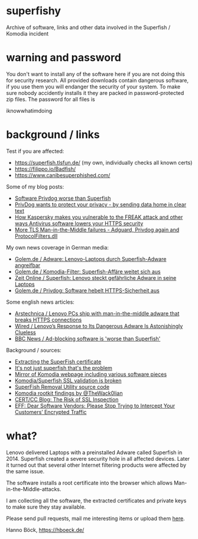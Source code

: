 superfishy
==========

Archive of software, links and other data involved in the Superfish / Komodia incident

warning and password
====================

You don't want to install any of the software here if you are not doing this
for security research. All provided downloads contain dangerous software, if
you use them you will endanger the security of your system. To make sure
nobody accidently installs it they are packed in password-protected zip
files. The password for all files is

 iknowwhatimdoing

background / links
==================

Test if you are affected:

* https://superfish.tlsfun.de/ (my own, individually checks all known certs)
* https://filippo.io/Badfish/
* https://www.canibesuperphished.com/

Some of my blog posts:

* [Software Privdog worse than Superfish](https://blog.hboeck.de/archives/865-Software-Privdog-worse-than-Superfish.html)
* [PrivDog wants to protect your privacy - by sending data home in clear text](https://blog.hboeck.de/archives/866-PrivDog-wants-to-protect-your-privacy-by-sending-data-home-in-clear-text.html)
* [How Kaspersky makes you vulnerable to the FREAK attack and other ways Antivirus software lowers your HTTPS security](https://blog.hboeck.de/archives/869-How-Kaspersky-makes-you-vulnerable-to-the-FREAK-attack-and-other-ways-Antivirus-software-lowers-your-HTTPS-security.html)
* [More TLS Man-in-the-Middle failures - Adguard, Privdog again and ProtocolFilters.dll](https://blog.hboeck.de/archives/874-More-TLS-Man-in-the-Middle-failures-Adguard,-Privdog-again-and-ProtocolFilters.dll.html)

My own news coverage in German media:

* [Golem.de / Adware: Lenovo-Laptops durch Superfish-Adware angreifbar](http://www.golem.de/news/adware-lenovo-laptops-durch-superfish-adware-angreifbar-1502-112460.html)
* [Golem.de / Komodia-Filter: Superfish-Affäre weitet sich aus](http://www.golem.de/news/komodia-filter-superfish-affaere-weitet-sich-aus-1502-112502.html)
* [Zeit Online / Superfish: Lenovo steckt gefährliche Adware in seine Laptops](http://www.zeit.de/digital/datenschutz/2015-02/superfish-lenovo-adware-hebelt-https-aus)
* [Golem.de / Privdog: Software hebelt HTTPS-Sicherheit aus](http://www.golem.de/news/privdog-software-hebelt-https-sicherheit-aus-1502-112534.html)

Some english news articles:

* [Arstechnica / Lenovo PCs ship with man-in-the-middle adware that breaks HTTPS connections ](http://arstechnica.com/security/2015/02/lenovo-pcs-ship-with-man-in-the-middle-adware-that-breaks-https-connections/)
* [Wired / Lenovo’s Response to Its Dangerous Adware Is Astonishingly Clueless](http://www.wired.com/2015/02/lenovo-superfish/)
* [BBC News / Ad-blocking software is 'worse than Superfish'](http://www.bbc.com/news/technology-31586610)

Background / sources:

* [Extracting the SuperFish certificate](http://blog.erratasec.com/2015/02/extracting-superfish-certificate.html)
* [It's not just superfish that's the problem](https://gist.github.com/Wack0/17c56b77a90073be81d3)
* [Mirror of Komodia webpage including various software pieces](https://github.com/cryptostorm/komodia)
* [Komodia/Superfish SSL validation is broken](https://blog.filippo.io/komodia-superfish-ssl-validation-is-broken/)
* [SuperFish Removal Utility source code](https://github.com/lenovo-inc/superfishremoval)
* [Komodia rootkit findings by @TheWack0lian](https://gist.github.com/Wack0/f865ef369eb8c23ee028)
* [CERT/CC Blog: The Risk of SSL Inspection](https://www.cert.org/blogs/certcc/post.cfm?EntryID=221)
* [EFF: Dear Software Vendors: Please Stop Trying to Intercept Your Customers’ Encrypted Traffic](https://www.eff.org/deeplinks/2015/02/dear-software-vendors-please-stop-trying-intercept-your-customers-encrypted)

what?
=====

Lenovo delivered Laptops with a preinstalled Adware called Superfish in 2014.
Superfish created a severe security hole in all affected devices. Later it
turned out that several other Internet filtering products were affected by the
same issue.

The software installs a root certificate into the browser which allows
Man-in-the-Middle-attacks.

I am collecting all the software, the extracted certificates and private keys
to make sure they stay available.

Please send pull requests, mail me interesting items or upload them
[here](https://briefkasten.hboeck.de).

Hanno Böck, https://hboeck.de/
